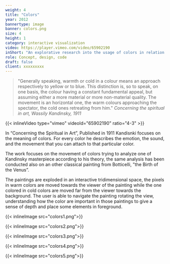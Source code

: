 ```yaml
---
weight: 4
title: "Colors"
year: 2012
bannertype: image
banner: colors.png
size: 4
height: 1
category: interactive visualization
video: https://player.vimeo.com/video/65902190
inShort: "An explorative research into the usage of colors in relation to the perception of depth"
role: Concept, design, code
draft: false
client: xxxxxxxxx
---
```


>"Generally speaking, warmth or cold in a colour means an approach respectively to yellow or to blue. This distinction is, so to speak, on one basis, the colour having a constant fundamental appeal, but assuming either a more material or more non-material quality. The movement is an horizontal one, the warm colours approaching the spectator, the cold ones retreating from him."
> <cite>Concerning the spiritual in art, Wassily Kandinsky, 1911</cite>

{{< inlineVideo type="vimeo" videoId="65902190" ratio="4-3" >}}

In “Concerning the Spiritual in Art”, Published in 1911 Kandisnki focuses on the meaning of colors. For every color he describes the emotion, the sound, and the movement that you can attach to that particular color.

The work focuses on the movement of colors trying to analyze one of Kandinsky masterpiece according to his theory, the same analysis has been conducted also on an other classical painting from Botticelli, ”the Birth of the Venus”.

The paintings are exploded in an interactive tridimensional space, the pixels in warm colors are moved towards the viewer of the painting while the one colored in cold colors are moved far from the viewer towards the background.
The user is able to navigate the painting rotating the view, understanding how the color are important in those paintings to give a sense of depth and place some elements in foreground.

{{< inlineImage src="colors1.png">}}

{{< inlineImage src="colors2.png">}}

{{< inlineImage src="colors3.png">}}

{{< inlineImage src="colors4.png">}}

{{< inlineImage src="colors5.png">}}
